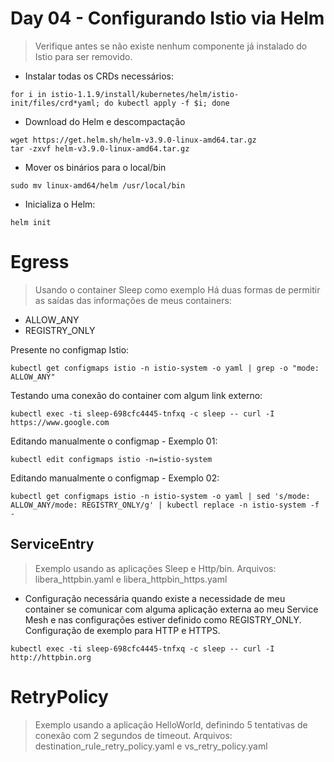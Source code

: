 # Day 04 - Configurando Istio via Helm

> Verifique antes se não existe nenhum componente já instalado do Istio para ser removido.

- Instalar todas os CRDs necessários:
```
for i in istio-1.1.9/install/kubernetes/helm/istio-init/files/crd*yaml; do kubectl apply -f $i; done
```
- Download do Helm e descompactação
```
wget https://get.helm.sh/helm-v3.9.0-linux-amd64.tar.gz
tar -zxvf helm-v3.9.0-linux-amd64.tar.gz 
```
- Mover os binários para o local/bin
```
sudo mv linux-amd64/helm /usr/local/bin
```
- Inicializa o Helm:
```
helm init
```

# Egress

> Usando o container Sleep como exemplo
Há duas formas de permitir as saídas das informações de meus containers:
- ALLOW_ANY
- REGISTRY_ONLY

Presente no configmap Istio:
```
kubectl get configmaps istio -n istio-system -o yaml | grep -o "mode: ALLOW_ANY" 
```
Testando uma conexão do container com algum link externo:
```
kubectl exec -ti sleep-698cfc4445-tnfxq -c sleep -- curl -I https://www.google.com
```
Editando manualmente o configmap - Exemplo 01:
```
kubectl edit configmaps istio -n=istio-system
```
Editando manualmente o configmap - Exemplo 02:
```
kubectl get configmaps istio -n istio-system -o yaml | sed 's/mode: ALLOW_ANY/mode: REGISTRY_ONLY/g' | kubectl replace -n istio-system -f -
```

## ServiceEntry
> Exemplo usando as aplicações Sleep e Http/bin. Arquivos: libera_httpbin.yaml e libera_httpbin_https.yaml
- Configuração necessária quando existe a necessidade de meu container se comunicar com alguma aplicação externa ao meu Service Mesh e nas configurações estiver definido como REGISTRY_ONLY. Configuração de exemplo para HTTP e HTTPS.
```
kubectl exec -ti sleep-698cfc4445-tnfxq -c sleep -- curl -I http://httpbin.org
```

# RetryPolicy
> Exemplo usando a aplicação HelloWorld, definindo 5 tentativas de conexão com 2 segundos de timeout. Arquivos: destination_rule_retry_policy.yaml e vs_retry_policy.yaml